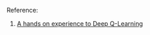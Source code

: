 Reference:
1. [A hands on experience to Deep Q-Learning](https://www.analyticsvidhya.com/blog/2019/04/introduction-deep-q-learning-python/)
